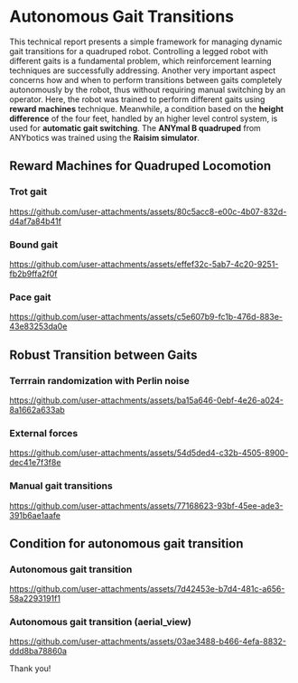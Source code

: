 # Autonomous Gait Transitions
This technical report presents a simple framework for managing dynamic gait transitions for a quadruped robot.
Controlling a legged robot with different gaits is a fundamental problem, which reinforcement learning techniques are
successfully addressing. Another very important aspect concerns how and when to perform transitions between gaits
completely autonomously by the robot, thus without requiring manual switching by an operator. Here, the robot was trained
to perform different gaits using **reward machines** technique. Meanwhile, a condition based on the **height difference** of the
four feet, handled by an higher level control system, is used for **automatic gait switching**. The **ANYmal B quadruped** from
ANYbotics was trained using the **Raisim simulator**.


## Reward Machines for Quadruped Locomotion

### Trot gait

https://github.com/user-attachments/assets/80c5acc8-e00c-4b07-832d-d4af7a84b41f

### Bound gait

https://github.com/user-attachments/assets/effef32c-5ab7-4c20-9251-fb2b9ffa2f0f

### Pace gait

https://github.com/user-attachments/assets/c5e607b9-fc1b-476d-883e-43e83253da0e


## Robust Transition between Gaits


### Terrrain randomization with Perlin noise

https://github.com/user-attachments/assets/ba15a646-0ebf-4e26-a024-8a1662a633ab

### External forces

https://github.com/user-attachments/assets/54d5ded4-c32b-4505-8900-dec41e7f3f8e

### Manual gait transitions

https://github.com/user-attachments/assets/77168623-93bf-45ee-ade3-391b6ae1aafe


## Condition for autonomous gait transition


### Autonomous gait transition

https://github.com/user-attachments/assets/7d42453e-b7d4-481c-a656-58a2293191f1

### Autonomous gait transition (aerial_view)

https://github.com/user-attachments/assets/03ae3488-b466-4efa-8832-ddd8ba78860a



Thank you!
